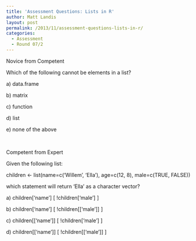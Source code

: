 ```yaml
---
title: 'Assessment Questions: Lists in R'
author: Matt Landis
layout: post
permalink: /2013/11/assessment-questions-lists-in-r/
categories:
  - Assessment
  - Round 07/2
---
```

Novice from Competent

Which of the following cannot be elements in a list?

a) data.frame

b) matrix

c) function

d) list

e) none of the above

&nbsp;

Competent from Expert

Given the following list:

children <- list(name=c(&#8216;Willem&#8217;, &#8216;Ella&#8217;), age=c(12, 8), male=c(TRUE, FALSE))

which statement will return &#8216;Ella&#8217; as a character vector?

a) children\[&#8216;name&#8217;\] \[ !children[&#8216;male&#8217;\] ]

b) children\[&#8216;name&#8217;\] \[ !children[[&#8216;male&#8217;\]] ]

c) children\[[&#8216;name&#8217;]\] \[ !children[&#8216;male&#8217;\] ]

d) children\[[&#8216;name&#8217;]\] \[ !children[[&#8216;male&#8217;\]] ]
